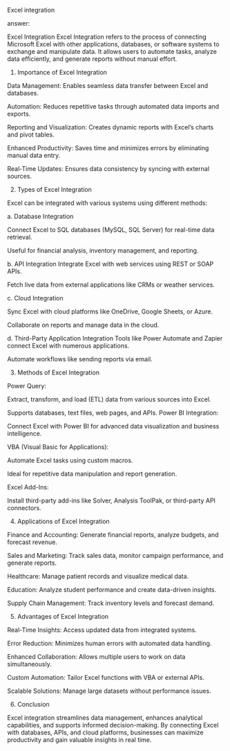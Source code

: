 Excel integration

answer:

Excel Integration
Excel Integration refers to the process of connecting Microsoft Excel with other applications, databases, or software systems to exchange and manipulate data. It allows users to automate tasks, analyze data efficiently, and generate reports without manual effort.

1. Importance of Excel Integration

Data Management: Enables seamless data transfer between Excel and databases.

Automation: Reduces repetitive tasks through automated data imports and exports.

Reporting and Visualization: Creates dynamic reports with Excel’s charts and pivot tables.

Enhanced Productivity: Saves time and minimizes errors by eliminating manual data entry.

Real-Time Updates: Ensures data consistency by syncing with external sources.

2. Types of Excel Integration

Excel can be integrated with various systems using different methods:

a. Database Integration

Connect Excel to SQL databases (MySQL, SQL Server) for real-time data retrieval.

Useful for financial analysis, inventory management, and reporting.

b. API Integration
Integrate Excel with web services using REST or SOAP APIs.

Fetch live data from external applications like CRMs or weather services.

c. Cloud Integration

Sync Excel with cloud platforms like OneDrive, Google Sheets, or Azure.

Collaborate on reports and manage data in the cloud.

d. Third-Party Application Integration
Tools like Power Automate and Zapier connect Excel with numerous applications.

Automate workflows like sending reports via email.

3. Methods of Excel Integration

Power Query:

Extract, transform, and load (ETL) data from various sources into Excel.

Supports databases, text files, web pages, and APIs.
Power BI Integration:

Connect Excel with Power BI for advanced data visualization and business intelligence.

VBA (Visual Basic for Applications):

Automate Excel tasks using custom macros.

Ideal for repetitive data manipulation and report generation.

Excel Add-Ins:

Install third-party add-ins like Solver, Analysis ToolPak, or third-party API connectors.

4. Applications of Excel Integration

Finance and Accounting: Generate financial reports, analyze budgets, and forecast revenue.

Sales and Marketing: Track sales data, monitor campaign performance, and generate reports.

Healthcare: Manage patient records and visualize medical data.

Education: Analyze student performance and create data-driven insights.

Supply Chain Management: Track inventory levels and forecast demand.

5. Advantages of Excel Integration

Real-Time Insights: Access updated data from integrated systems.

Error Reduction: Minimizes human errors with automated data handling.

Enhanced Collaboration: Allows multiple users to work on data simultaneously.

Custom Automation: Tailor Excel functions with VBA or external APIs.

Scalable Solutions: Manage large datasets without performance issues.

6. Conclusion

Excel integration streamlines data management, enhances analytical capabilities, and supports informed decision-making. By connecting Excel with databases, APIs, and cloud platforms, businesses can maximize productivity and gain valuable insights in real time.